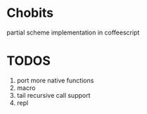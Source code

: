 # Chobits
partial scheme implementation in coffeescript


# TODOS
1. port more native functions
2. macro
3. tail recursive call support
4. repl



